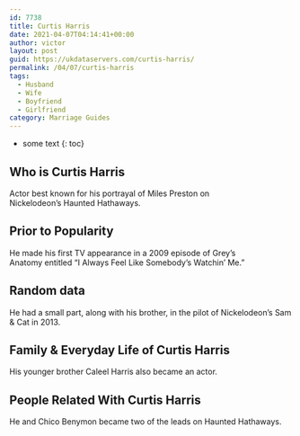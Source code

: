 ```yaml
---
id: 7738
title: Curtis Harris
date: 2021-04-07T04:14:41+00:00
author: victor
layout: post
guid: https://ukdataservers.com/curtis-harris/
permalink: /04/07/curtis-harris
tags:
  - Husband
  - Wife
  - Boyfriend
  - Girlfriend
category: Marriage Guides
---
```


* some text
{: toc}


## Who is Curtis Harris



Actor best known for his portrayal of Miles Preston on Nickelodeon&#8217;s Haunted Hathaways.

                
                
                
## Prior to Popularity



He made his first TV appearance in a 2009 episode of Grey&#8217;s Anatomy entitled &#8220;I Always Feel Like Somebody&#8217;s Watchin&#8217; Me.&#8221;

                
                
                
## Random data



He had a small part, along with his brother, in the pilot of Nickelodeon&#8217;s Sam & Cat in 2013.

                
                
                
## Family & Everyday Life of Curtis Harris



His younger brother Caleel Harris also became an actor.

                
                
                
## People Related With Curtis Harris



He and Chico Benymon became two of the leads on Haunted Hathaways.

                
              
            
          
          
          